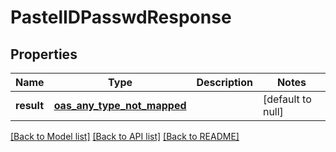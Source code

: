 # PastelIDPasswdResponse
## Properties

| Name | Type | Description | Notes |
|------------ | ------------- | ------------- | -------------|
| **result** | [**oas_any_type_not_mapped**](.md) |  | [default to null] |

[[Back to Model list]](../README.md#documentation-for-models) [[Back to API list]](../README.md#documentation-for-api-endpoints) [[Back to README]](../README.md)

